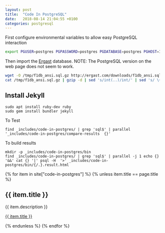 ```yaml
---
layout: post
title:  "Code In PostgreSQL"
date:   2018-08-14 21:04:55 +0100
categories: postgresql
---
```


First configure environmental variables to allow easy PostgreSQL interaction

```sh
export PGUSER=postgres PGPASSWORD=postgres PGDATABASE=postgres PGHOST=127.0.0.1
```

Then import the [Ergast](http://ergast.com/) database. NOTE: The PostgreSQL version on the web page does not seem to work.

```sh
wget -O /tmp/f1db_ansi.sql.gz http://ergast.com/downloads/f1db_ansi.sql.gz
cat /tmp/f1db_ansi.sql.gz | gzip -d | sed 's/int(..)/int/' | sed 's/ \+AUTO_INCREMENT//' |  sed "s/\\\'/\'\'/g" |  sed 's/UNIQUE KEY \"\(\w\+\)\"/UNIQUE /' | sed 's/^ *KEY .*(\"\(.*\)\")/CHECK ("\1" > 0)/' | sed 's/ date NOT NULL DEFAULT .0000.*,/ date,/'| psql
```

## Install Jekyll

    sudo apt install ruby-dev ruby
    sudo gem install bundler jekyll

To Test

    find _includes/code-in-postgres/ | grep 'sql$' | parallel '_includes/code-in-postgres/compare-results  {}'

To build results

    mkdir -p _includes/code-in-postgres/bin
    find _includes/code-in-postgres/ | grep 'sql$' | parallel -j 1 echo {} '&&' cat {} '|' psql -H  '>' _includes/code-in-postgres/bin/{/.}.result.html

{% for item in site["code-in-postgres"] %}
  {% unless item.title == page.title %}
  <h2>{{ item.title }}</h2>
  <p>{{ item.description }}</p>
  <p><a href="{{ item.url }}">{{ item.title }}</a></p>
  {% endunless %}
{% endfor %}
